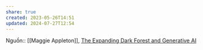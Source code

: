 ```yaml
---
share: true
created: 2023-05-26T14:51
updated: 2024-07-27T12:54
---
```

Nguồn:: [[Maggie Appleton]], [The Expanding Dark Forest and Generative AI](https://maggieappleton.com/ai-dark-forest)
